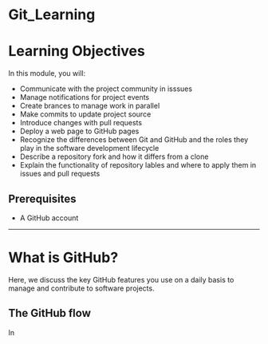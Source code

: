 # Git_Learning

# Learning Objectives

In this module, you will:
- Communicate with the project community in isssues
- Manage notifications for project events
- Create brances to manage work in parallel
- Make commits to update project source
- Introduce changes with pull requests
- Deploy a web page to GitHub pages
- Recognize the differences between Git and GitHub and the roles they play in the software development lifecycle
- Describe a repository fork and how it differs from a clone
- Explain the functionality of repository lables and where to apply them in issues and pull requests

## Prerequisites
- A GitHub account
__________________________________________________________________________________

# What is GitHub?
Here, we discuss the key GitHub features you use on a daily basis to manage and contribute to software projects.

## The GitHub flow
In 
